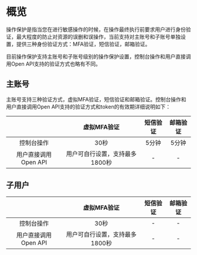 # 概览

操作保护是指当您在进行敏感操作的时候，在操作最终执行前要求用户进行身份验证，最大程度的防止对资源的误删和误操作，当前支持对主账号和子账号单独设置，提供三种身份验证方式：MFA验证，短信验证，邮箱验证。


目前操作保护支持主账号和子账号级别的操作保护设置，控制台操作和用户直接调用Open API支持的验证方式也略有不同。

## 主账号

主账号支持三种验证方式，虚拟MFA验证，短信验证和邮箱验证。控制台操作和用户直接调用Open API支持的验证方式和token的有效期详细说明如下：

| 	|   虚拟MFA验证	|  短信验证    	|  邮箱验证 	| 
|:-------:	|:---:	|:------:	|:---:	|
| 控制台操作	|  30秒	| 5分钟 	|   5分钟	|
| 用户直接调用Open API     	| 用户可自行设置，支持最多1800秒 	| -   	| - 	| 

## 子用户
| 	|   虚拟MFA验证	|  短信验证    	|  邮箱验证 	| 
|:-------:	|:---:	|:------:	|:---:	|
| 控制台操作	|  30秒	| -	|   -	|
| 用户直接调用Open API     	| 用户可自行设置，支持最多1800秒 	| -   	| - 	| 

